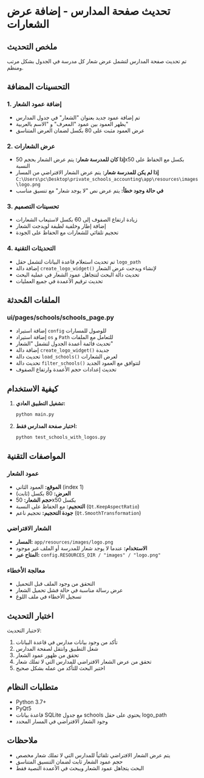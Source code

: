 # تحديث صفحة المدارس - إضافة عرض الشعارات

## ملخص التحديث

تم تحديث صفحة المدارس لتشمل عرض شعار كل مدرسة في الجدول بشكل مرتب ومنظم.

## التحسينات المضافة

### 1. إضافة عمود الشعار
- تم إضافة عمود جديد بعنوان "الشعار" في جدول المدارس
- يظهر العمود بين عمود "المعرف" و "الاسم بالعربية"
- عرض العمود مثبت على 80 بكسل لضمان العرض المتناسق

### 2. عرض الشعارات
- **إذا كان للمدرسة شعار:** يتم عرض الشعار بحجم 50x50 بكسل مع الحفاظ على النسبة
- **إذا لم يكن للمدرسة شعار:** يتم عرض الشعار الافتراضي من المسار `C:\Users\pc\Desktop\private_schools_accounting\app\resources\images\logo.png`
- **في حالة وجود خطأ:** يتم عرض نص "لا يوجد شعار" مع تنسيق مناسب

### 3. تحسينات التصميم
- زيادة ارتفاع الصفوف إلى 60 بكسل لاستيعاب الشعارات
- إضافة إطار وخلفية لطيفة لويدجت الشعار
- تحجيم تلقائي للشعارات مع الحفاظ على الجودة

### 4. التحديثات التقنية
- تم تحديث استعلام قاعدة البيانات لتشمل حقل `logo_path`
- إضافة دالة `create_logo_widget()` لإنشاء ويدجت عرض الشعار
- تحديث دالة البحث لتتجاهل عمود الشعار في عملية البحث
- تحديث ترقيم الأعمدة في جميع العمليات

## الملفات المُحدثة

### ui/pages/schools/schools_page.py
- إضافة استيراد `config` للوصول للمسارات
- إضافة استيراد `os` و `Path` للتعامل مع الملفات
- تحديث قائمة أعمدة الجدول لتشمل "الشعار"
- إضافة دالة `create_logo_widget()` جديدة
- تحديث دالة `load_schools()` لعرض الشعارات
- تحديث دالة `filter_schools()` لتتوافق مع العمود الجديد
- تحديث إعدادات حجم الأعمدة وارتفاع الصفوف

## كيفية الاستخدام

1. **تشغيل التطبيق العادي:**
   ```bash
   python main.py
   ```

2. **اختبار صفحة المدارس فقط:**
   ```bash
   python test_schools_with_logos.py
   ```

## المواصفات التقنية

### عمود الشعار
- **الموقع:** العمود الثاني (index 1)
- **العرض:** 80 بكسل (ثابت)
- **حجم الشعار:** 50x50 بكسل
- **التحجيم:** مع الحفاظ على النسبة (`Qt.KeepAspectRatio`)
- **جودة التحجيم:** تحجيم ناعم (`Qt.SmoothTransformation`)

### الشعار الافتراضي
- **المسار:** `app/resources/images/logo.png`
- **الاستخدام:** عندما لا يوجد شعار للمدرسة أو الملف غير موجود
- **المتاح عبر:** `config.RESOURCES_DIR / "images" / "logo.png"`

### معالجة الأخطاء
- التحقق من وجود الملف قبل التحميل
- عرض رسالة مناسبة في حالة فشل تحميل الشعار
- تسجيل الأخطاء في ملف اللوغ

## اختبار التحديث

لاختبار التحديث:

1. تأكد من وجود بيانات مدارس في قاعدة البيانات
2. شغل التطبيق وانتقل لصفحة المدارس
3. تحقق من ظهور عمود الشعار
4. تحقق من عرض الشعار الافتراضي للمدارس التي لا تملك شعار
5. اختبر البحث للتأكد من عمله بشكل صحيح

## متطلبات النظام

- Python 3.7+
- PyQt5
- قاعدة بيانات SQLite مع جدول schools يحتوي على حقل logo_path
- وجود الشعار الافتراضي في المسار المحدد

## ملاحظات

- يتم عرض الشعار الافتراضي تلقائياً للمدارس التي لا تملك شعار مخصص
- حجم عمود الشعار ثابت لضمان التنسيق المتناسق
- البحث يتجاهل عمود الشعار ويبحث في الأعمدة النصية فقط

